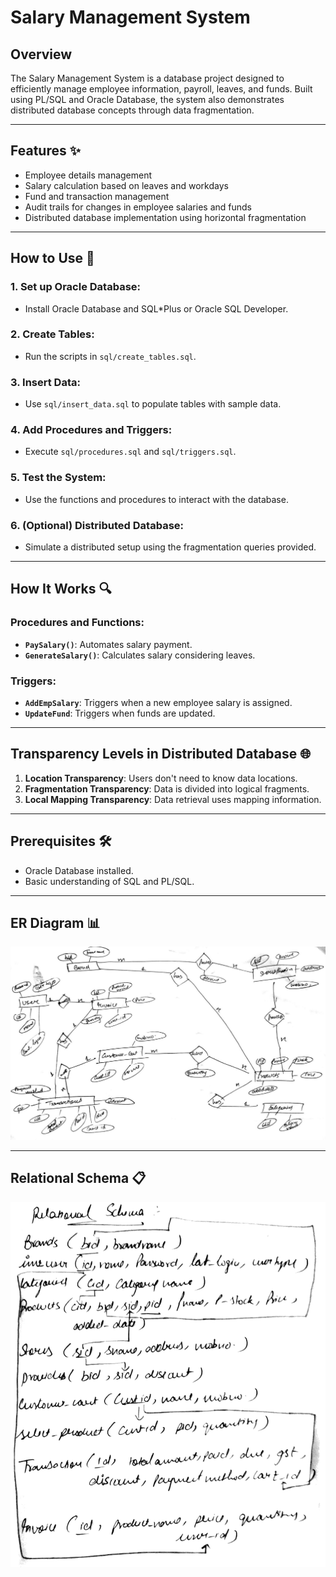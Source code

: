 # **Salary Management System**

## **Overview**
The Salary Management System is a database project designed to efficiently manage employee information, payroll, leaves, and funds. Built using PL/SQL and Oracle Database, the system also demonstrates distributed database concepts through data fragmentation.

---

## **Features ✨**
- Employee details management
- Salary calculation based on leaves and workdays
- Fund and transaction management
- Audit trails for changes in employee salaries and funds
- Distributed database implementation using horizontal fragmentation

---

## **How to Use 🚀**

### **1. Set up Oracle Database:**
- Install Oracle Database and SQL*Plus or Oracle SQL Developer.

### **2. Create Tables:**
- Run the scripts in `sql/create_tables.sql`.

### **3. Insert Data:**
- Use `sql/insert_data.sql` to populate tables with sample data.

### **4. Add Procedures and Triggers:**
- Execute `sql/procedures.sql` and `sql/triggers.sql`.

### **5. Test the System:**
- Use the functions and procedures to interact with the database.

### **6. (Optional) Distributed Database:**
- Simulate a distributed setup using the fragmentation queries provided.

---

## **How It Works 🔍**

### **Procedures and Functions**:
- **`PaySalary()`**: Automates salary payment.
- **`GenerateSalary()`**: Calculates salary considering leaves.

### **Triggers**:
- **`AddEmpSalary`**: Triggers when a new employee salary is assigned.
- **`UpdateFund`**: Triggers when funds are updated.

---

## **Transparency Levels in Distributed Database 🌐**
1. **Location Transparency**: Users don't need to know data locations.
2. **Fragmentation Transparency**: Data is divided into logical fragments.
3. **Local Mapping Transparency**: Data retrieval uses mapping information.

---

## **Prerequisites 🛠️**
- Oracle Database installed.
- Basic understanding of SQL and PL/SQL.

---

## **ER Diagram 📊**
![ER Diagram](docs/ER_Diagram.png)

---

## **Relational Schema 📋**
![Relational Schema](docs/Relational_Schema.png)
